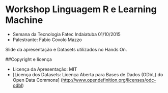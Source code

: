 # Workshop Linguagem R e Learning Machine
- Semana da Tecnologia Fatec Indaiatuba 01/10/2015
- Palestrante: Fabio Covolo Mazzo

Slide da apresentação e Datasets utilizados no Hands On.

##Copyright e licença
- Licença da Apresentação: MIT
- [Licença dos Datasets: Licença Aberta para Bases de Dados (ODbL) do Open Data Commons] (http://www.opendefinition.org/licenses/odc-odbl)
